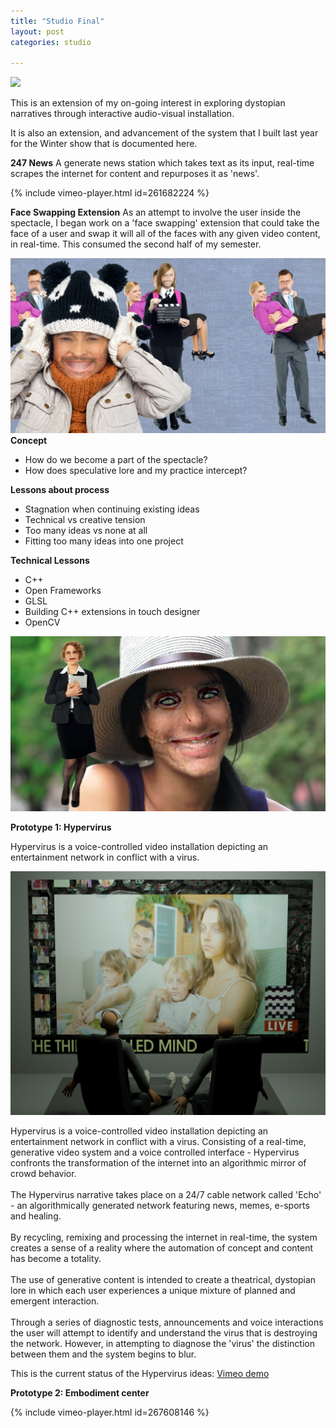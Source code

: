 ```yaml
---
title: "Studio Final"
layout: post
categories: studio

---
```


![](/blog/assets/final_studio/1.png)

This is an extension of my on-going interest in exploring dystopian narratives through interactive audio-visual installation.<br />

It is also an extension, and advancement of the system that I built last year for the Winter show that is documented here.  <br />

**247 News**
A generate news station which takes text as its input, real-time scrapes the internet for content and repurposes it as 'news'.

{% include vimeo-player.html id=261682224 %}

**Face Swapping Extension**
As an attempt to involve the user inside the spectacle, I began work on a 'face swapping' extension that could take
the face of a user and swap it will all of the faces with any given video content, in real-time. This consumed the second
half of my semester.

![](/blog/assets/final_studio/2.PNG)
**Concept**
- How do we become a part of the spectacle?
- How does speculative lore and my practice intercept?

**Lessons about process**
- Stagnation when continuing existing ideas
- Technical vs creative tension
- Too many ideas vs none at all
- Fitting too many ideas into one project

**Technical Lessons**
- C++
- Open Frameworks
- GLSL
- Building C++ extensions in touch designer
- OpenCV

![](/blog/assets/final_studio/3.PNG)


**Prototype 1: Hypervirus**

Hypervirus is a voice-controlled video installation depicting an entertainment network in conflict with a virus.

![](/blog/assets/spring_show_submission/1.png)

Hypervirus is a voice-controlled video installation depicting an entertainment network in conflict with a virus.
Consisting of a real-time, generative video system and a voice controlled interface - Hypervirus confronts the transformation of the internet into an algorithmic mirror of crowd behavior.<br />
<br />
The Hypervirus narrative takes place on a 24/7 cable network called 'Echo' - an algorithmically generated network featuring news, memes, e-sports and healing.<br />
<br />
By recycling, remixing and processing the internet in real-time, the system creates a sense of a reality where the automation of concept and content has become a totality.  <br />
<br />
The use of generative content is intended to create a theatrical, dystopian lore in which each user experiences a unique mixture of planned and emergent interaction.<br />
<br />
Through a series of diagnostic tests, announcements and voice interactions the user will attempt to identify and understand the virus that is destroying the network.  However, in attempting to diagnose the 'virus' the distinction between them and the system begins to blur.

This is the current status of the Hypervirus ideas:
[Vimeo demo](https://vimeo.com/267182635/bbd5ae253e)

**Prototype 2: Embodiment center**

{% include vimeo-player.html id=267608146 %}
